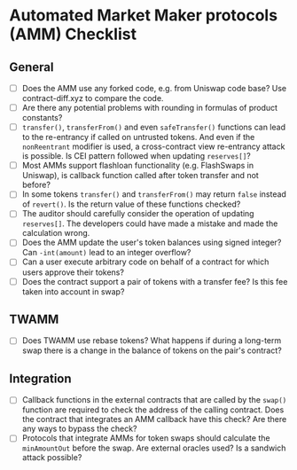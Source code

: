 # Automated Market Maker protocols (AMM) Checklist
## General

- [ ] Does the AMM use any forked code, e.g. from Uniswap code base? Use contract-diff.xyz to compare the code.
- [ ] Are there any potential problems with rounding in formulas of product constants?
- [ ] `transfer()`, `transferFrom()` and even `safeTransfer()` functions can lead to the re-entrancy if called on untrusted tokens. And even if the `nonReentrant` modifier is used, a cross-contract view re-entrancy attack is possible. Is CEI pattern followed when updating `reserves[]`?
- [ ] Most AMMs support flashloan functionality (e.g. FlashSwaps in Uniswap), is callback function called after token transfer and not before?
- [ ] In some tokens `transfer()` and `transferFrom()` may return `false` instead of `revert()`. Is the return value of these functions checked?
- [ ] The auditor should carefully consider the operation of updating `reserves[]`. The developers could have made a mistake and made the calculation wrong.
- [ ] Does the AMM update the user's token balances using signed integer? Can `-int(amount)` lead to an integer overflow?
- [ ] Can a user execute arbitrary code on behalf of a contract for which users approve their tokens?
- [ ] Does the contract support a pair of tokens with a transfer fee? Is this fee taken into account in swap?

## TWAMM
- [ ] Does TWAMM use rebase tokens? What happens if during a long-term swap there is a change in the balance of tokens on the pair's contract?

## Integration

- [ ] Callback functions in the external contracts that are called by the `swap()` function are required to check the address of the calling contract. Does the contract that integrates an AMM callback have this check? Are there any ways to bypass the check?
- [ ] Protocols that integrate AMMs for token swaps should calculate the `minAmountOut` before the swap. Are external oracles used? Is a sandwich attack possible?
